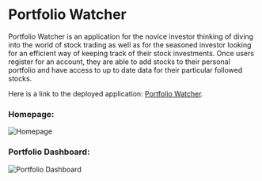# Portfolio Watcher

Portfolio Watcher is an application for the novice investor thinking of diving into the world of stock trading as well as for the seasoned investor looking for an efficient way of keeping track of their stock investments. Once users register for an account, they are able to add stocks to their personal portfolio and have access to up to date data for their particular followed stocks. 

Here is a link to the deployed application: [Portfolio Watcher](https://portfoliowatcher.netlify.com).

### Homepage:

![Homepage](https://user-images.githubusercontent.com/31050196/39660403-24d48db0-4ff3-11e8-83b4-ef49001c3641.png)

### Portfolio Dashboard:

![Portfolio Dashboard](https://user-images.githubusercontent.com/31050196/39660419-7c1e9674-4ff3-11e8-8ab2-6660e13413f0.png)
